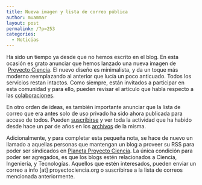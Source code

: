 ```yaml
---
title: Nueva imagen y lista de correo pública
author: muammar
layout: post
permalink: /?p=253
categories:
  - Noticias
---
```

<p style="text-align: left;">
  Ha sido un tiempo ya desde que no hemos escrito en el blog. En esta ocasión es grato anunciar que hemos lanzado una nueva imagen de  <a href="http://proyectociencia.org">Proyecto Ciencia</a>. El nuevo diseño es minimalista, y da un toque más moderno reemplazando al anterior que lucía un poco anticuado. Todos los servicios restan intactos. Como siempre, están invitados a participar en esta comunidad y para ello, pueden revisar el artículo que habla respecto a las <a href="http://proyectociencia.org/como-colaborar/">colaboraciones</a>.
</p>

<p style="text-align: left;">
  En otro orden de ideas, es también importante anunciar que la lista de correo que era antes solo de uso privado ha sido ahora publicada para acceso de todos. Pueden <a href="http://proyectociencia.org/cgi-bin/mailman/listinfo/n-proyecto  ">suscribirse</a> y ver toda la actividad que ha habido desde hace un par de años en los <a href="http://proyectociencia.org/pipermail/n-proyecto/">archivos</a> de la misma.
</p>

<p style="text-align: left;">
  Adicionalmente, y para completar esta pequeña nota, se hace de nuevo un llamado a aquellas personas que mantengan un blog a proveer su RSS para poder ser sindicados en <a href="http://proyectociencia.org/planeta">Planeta Proyecto Ciencia</a>. La única condición para poder ser agregados, es que los blogs estén relacionados a Ciencia, Ingeniería, y Tecnologías. Aquellos que estén interesados, pueden enviar un correo a info [at] proyectociencia.org o suscribirse a la lista de correos mencionada anteriormente.
</p>